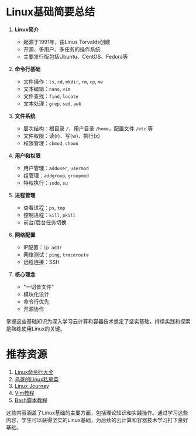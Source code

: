 # Linux基础简要总结

1. **Linux简介**
   - 起源于1991年，由Linus Torvalds创建
   - 开源、多用户、多任务的操作系统
   - 主要发行版包括Ubuntu、CentOS、Fedora等

2. **命令行基础**
   - 文件操作：`ls`, `cd`, `mkdir`, `rm`, `cp`, `mv`
   - 文本编辑：`nano`, `vim`
   - 文件查找：`find`, `locate`
   - 文本处理：`grep`, `sed`, `awk`

3. **文件系统**
   - 层次结构：根目录 `/`，用户目录 `/home`，配置文件 `/etc` 等
   - 文件权限：读(r)、写(w)、执行(x)
   - 权限管理：`chmod`, `chown`

4. **用户和权限**
   - 用户管理：`adduser`, `usermod`
   - 组管理：`addgroup`, `groupmod`
   - 特权执行：`sudo`, `su`

5. **进程管理**
   - 查看进程：`ps`, `top`
   - 控制进程：`kill`, `pkill`
   - 前台/后台任务切换

6. **网络配置**
   - IP配置：`ip addr`
   - 网络测试：`ping`, `traceroute`
   - 远程连接：SSH

7. **核心理念**
   - "一切皆文件"
   - 模块化设计
   - 命令行优先
   - 开源协作

掌握这些基础知识为深入学习云计算和容器技术奠定了坚实基础。持续实践和探索是熟练使用Linux的关键。

# 推荐资源

1. [Linux命令行大全](https://linuxcommand.org/tlcl.php)
2. [鸟哥的Linux私房菜](http://cn.linux.vbird.org/)
3. [Linux Journey](https://linuxjourney.com/)
4. [Vim教程](https://www.openvim.com/)
5. [Bash脚本教程](https://www.shellscript.sh/)

这些内容涵盖了Linux基础的主要方面，包括理论知识和实践操作。通过学习这些内容，学生可以获得坚实的Linux基础，为后续的云计算和容器技术学习打下良好基础。
